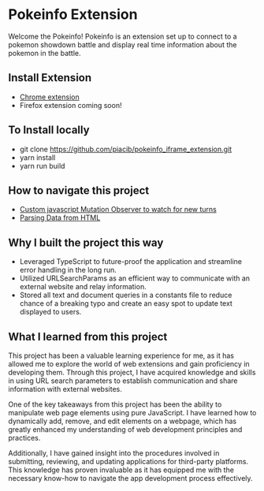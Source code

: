 # Pokeinfo Extension

Welcome the Pokeinfo! Pokeinfo is an extension set up to connect to a pokemon showdown battle and display real time information about the pokemon in the battle.

## Install Extension

- [Chrome extension](https://chrome.google.com/webstore/detail/pokeinfo-showdown/bkfbliefifmflhjcggbgfimmodpiclgk?hl=en)
- Firefox extension coming soon!

## To Install locally

- git clone https://github.com/piacib/pokeinfo_iframe_extension.git
- yarn install
- yarn run build

## How to navigate this project

- [Custom javascript Mutation Observer to watch for new turns](https://github.com/piacib/pokeinfo_iframe_extension/blob/main/src/chatMutationObserver.ts)
- [Parsing Data from HTML](https://github.com/piacib/pokeinfo_iframe_extension/blob/main/src/noSpectatorBattle.ts)

## Why I built the project this way

- Leveraged TypeScript to future-proof the application and streamline error handling in the long run.
- Utilized URLSearchParams as an efficient way to communicate with an external website and relay information.
- Stored all text and document queries in a constants file to reduce chance of a breaking typo and create an easy spot to update text displayed to users.

## What I learned from this project

This project has been a valuable learning experience for me, as it has allowed me to explore the world of web extensions and gain proficiency in developing them. Through this project, I have acquired knowledge and skills in using URL search parameters to establish communication and share information with external websites.

One of the key takeaways from this project has been the ability to manipulate web page elements using pure JavaScript. I have learned how to dynamically add, remove, and edit elements on a webpage, which has greatly enhanced my understanding of web development principles and practices.

Additionally, I have gained insight into the procedures involved in submitting, reviewing, and updating applications for third-party platforms. This knowledge has proven invaluable as it has equipped me with the necessary know-how to navigate the app development process effectively.
